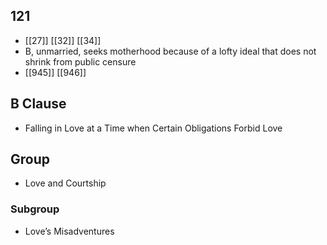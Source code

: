 ## 121
- [[27]] [[32]] [[34]] 
- B, unmarried, seeks motherhood because of a lofty ideal that does not shrink from public censure
- [[945]] [[946]] 

## B Clause
- Falling in Love at a Time when Certain Obligations Forbid Love

## Group
- Love and Courtship

### Subgroup
- Love’s Misadventures

